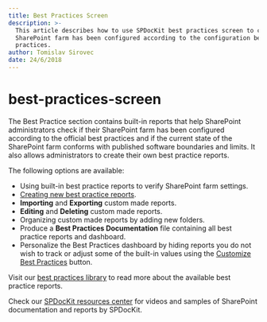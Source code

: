 ```yaml
---
title: Best Practices Screen
description: >-
  This article describes how to use SPDocKit best practices screen to check if
  SharePoint farm has been configured according to the configuration best
  practices.
author: Tomislav Sirovec
date: 24/6/2018
---
```


# best-practices-screen

The Best Practice section contains built-in reports that help SharePoint administrators check if their SharePoint farm has been configured according to the official best practices and if the current state of the SharePoint farm conforms with published software boundaries and limits. It also allows administrators to create their own best practice reports.

The following options are available:

* Using built-in best practice reports to verify SharePoint farm settings.
* [Creating new best practice reports](../how-to/best-practices/create-custom-best-practices-reports.md).
* **Importing** and **Exporting** custom made reports.
* **Editing** and **Deleting** custom made reports.
* Organizing custom made reports by adding new folders.
* Produce a **Best Practices Documentation** file containing all best practice reports and dashboard.
* Personalize the Best Practices dashboard by hiding reports you do not wish to track or adjust some of the built-in values using the [Customize Best Practices](../how-to/best-practices/personalize-best-practices-reports.md) button.

Visit our [best practices library](https://docs.syskit.com/bp/) to read more about the available best practice reports.

Check our [SPDocKit resources center](https://www.syskit.com/products/spdockit/resources/) for videos and samples of SharePoint documentation and reports by SPDocKit.


